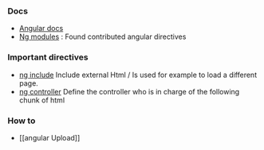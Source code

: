 ### Docs 

* [Angular docs](http://docs.angularjs.org/api)
* [Ng modules](http://ngmodules.org/) : Found contributed angular directives


### Important directives
* [ng include](http://docs.angularjs.org/api/ng.directive:ngInclude)
Include external Html / Is used for example to load a different page. 
* [ng controller](http://docs.angularjs.org/api/ng.directive:ngController) 
Define the controller who is in charge of the following chunk of html 

### How to 
* [[angular Upload]]